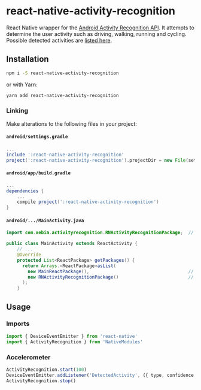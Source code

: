 # react-native-activity-recognition

React Native wrapper for the [Android Activity Recognition API][1]. It attempts to determine the user activity such as
driving, walking, running and cycling. Possible detected activities are [listed here][2].

[1]: https://developers.google.com/android/reference/com/google/android/gms/location/ActivityRecognition
[2]: https://developers.google.com/android/reference/com/google/android/gms/location/DetectedActivity

## Installation

```bash
npm i -S react-native-activity-recognition
```

or with Yarn:

```bash
yarn add react-native-activity-recognition
```

### Linking

Make alterations to the following files in your project:

#### `android/settings.gradle`

```gradle
...
include ':react-native-activity-recognition'
project(':react-native-activity-recognition').projectDir = new File(settingsDir, '../node_modules/react-native-activity-recognition/android')
```

#### `android/app/build.gradle`

```gradle
...
dependencies {
    ...
    compile project(':react-native-activity-recognition')
}
```

#### `android/.../MainActivity.java`

```java
import com.xebia.activityrecognition.RNActivityRecognitionPackage;  // <--- add import

public class MainActivity extends ReactActivity {
    // ...
    @Override
    protected List<ReactPackage> getPackages() {
      return Arrays.<ReactPackage>asList(
        new MainReactPackage(),                                     // <--- add comma
        new RNActivityRecognitionPackage()                          // <--- add package
      );
    }
```

## Usage

### Imports

```js
import { DeviceEventEmitter } from 'react-native'
import { ActivityRecognition } from 'NativeModules'
```


### Accelerometer
```js
ActivityRecognition.start(100)
DeviceEventEmitter.addListener('DetectedActivity', ({ type, confidence }) => { ... })
ActivityRecognition.stop()
```
